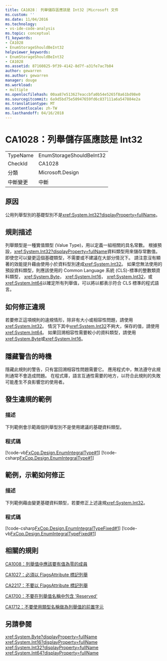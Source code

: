 ```yaml
---
title: CA1028： 列舉儲存區應該是 Int32 |Microsoft 文件
ms.custom: ''
ms.date: 11/04/2016
ms.technology:
- vs-ide-code-analysis
ms.topic: conceptual
f1_keywords:
- CA1028
- EnumStorageShouldBeInt32
helpviewer_keywords:
- EnumStorageShouldBeInt32
- CA1028
ms.assetid: 87160825-9f39-4142-8d7f-a31fe7ac7b84
author: gewarren
ms.author: gewarren
manager: douge
ms.workload:
- multiple
ms.openlocfilehash: 00aa87e513627eaccbfa0b54e5265f8a61bd98e0
ms.sourcegitcommit: 6a9d5bd75e50947659fd6c837111a6a547884e2a
ms.translationtype: MT
ms.contentlocale: zh-TW
ms.lasthandoff: 04/16/2018
---
```

# <a name="ca1028-enum-storage-should-be-int32"></a>CA1028：列舉儲存區應該是 Int32
|||  
|-|-|  
|TypeName|EnumStorageShouldBeInt32|  
|CheckId|CA1028|  
|分類|Microsoft.Design|  
|中斷變更|中斷|  
  
## <a name="cause"></a>原因  
 公用列舉型別的基礎型別不是<xref:System.Int32?displayProperty=fullName>。  
  
## <a name="rule-description"></a>規則描述  
 列舉類型是一種實值類型 (Value Type)，用以定義一組相關的具名常數。 根據預設，<xref:System.Int32?displayProperty=fullName>資料類型用來儲存常數值。 即使您可以變更這個基礎類型，不需要或不建議在大部分情況下。 請注意沒有顯著的效能提升藉由使用小於資料型別達成<xref:System.Int32>。 如果您無法使用的預設資料類型，則應該使用的 Common Language 系統 (CLS)-標準的整數類資料類型， <xref:System.Byte>， <xref:System.Int16>， <xref:System.Int32>，或<xref:System.Int64>以確定所有列舉值，可以將以都表示符合 CLS 標準的程式語言。  
  
## <a name="how-to-fix-violations"></a>如何修正違規  
 若要修正這項規則的違規情形，除非有大小或相容性問題，請使用<xref:System.Int32>。 情況下其中<xref:System.Int32>不夠大，保存的值，請使用<xref:System.Int64>。 如果回溯相容性需要較小的資料類型，請使用<xref:System.Byte>或<xref:System.Int16>。  
  
## <a name="when-to-suppress-warnings"></a>隱藏警告的時機  
 隱藏此規則的警告，只有當回溯相容性問題需要它。 應用程式中，無法遵守此規則通常不會造成問題。 在程式庫，語言互通性需要的地方，以符合此規則的失敗可能產生不良影響您的使用者。  
  
## <a name="example-of-a-violation"></a>發生違規的範例  
  
### <a name="description"></a>描述  
 下列範例會示範兩個列舉型別不是使用建議的基礎資料類型。  
  
### <a name="code"></a>程式碼  
 [!code-vb[FxCop.Design.EnumIntegralType#1](../code-quality/codesnippet/VisualBasic/ca1028-enum-storage-should-be-int32_1.vb)]
 [!code-csharp[FxCop.Design.EnumIntegralType#1](../code-quality/codesnippet/CSharp/ca1028-enum-storage-should-be-int32_1.cs)]  
  
## <a name="example-of-how-to-fix"></a>範例，示範如何修正  
  
### <a name="description"></a>描述  
 下列範例藉由變更基礎資料類型，若要修正上述違規<xref:System.Int32>。  
  
### <a name="code"></a>程式碼  
 [!code-csharp[FxCop.Design.EnumIntegralTypeFixed#1](../code-quality/codesnippet/CSharp/ca1028-enum-storage-should-be-int32_2.cs)]
 [!code-vb[FxCop.Design.EnumIntegralTypeFixed#1](../code-quality/codesnippet/VisualBasic/ca1028-enum-storage-should-be-int32_2.vb)]  
  
## <a name="related-rules"></a>相關的規則  
 [CA1008：列舉值中應該要有值為零的成員](../code-quality/ca1008-enums-should-have-zero-value.md)  
  
 [CA1027：必須以 FlagsAttribute 標記列舉](../code-quality/ca1027-mark-enums-with-flagsattribute.md)  
  
 [CA2217：不要以 FlagsAttribute 標記列舉](../code-quality/ca2217-do-not-mark-enums-with-flagsattribute.md)  
  
 [CA1700：不要在列舉值名稱中包含 'Reserved'](../code-quality/ca1700-do-not-name-enum-values-reserved.md)  
  
 [CA1712：不要使用類型名稱做為列舉值的前置字元](../code-quality/ca1712-do-not-prefix-enum-values-with-type-name.md)  
  
## <a name="see-also"></a>另請參閱  
 <xref:System.Byte?displayProperty=fullName>   
 <xref:System.Int16?displayProperty=fullName>   
 <xref:System.Int32?displayProperty=fullName>   
 <xref:System.Int64?displayProperty=fullName>